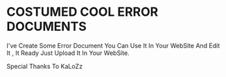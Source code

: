 # COSTUMED COOL ERROR DOCUMENTS 
I've Create Some Error Document You Can Use It In Your WebSite And Edit It , It Ready Just Upload It In Your WebSite.

Special Thanks To KaLoZz
